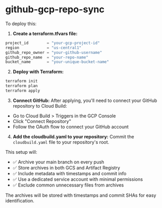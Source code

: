# github-gcp-repo-sync

To deploy this:

1. **Create a terraform.tfvars file:**
````terraform
project_id        = "your-gcp-project-id"
region            = "us-central1"
github_repo_owner = "your-github-username"
github_repo_name  = "your-repo-name"
bucket_name       = "your-unique-bucket-name"
````

2. **Deploy with Terraform:**
```bash
terraform init
terraform plan
terraform apply
```

3. **Connect GitHub:**
After applying, you'll need to connect your GitHub repository to Cloud Build:
- Go to Cloud Build > Triggers in the GCP Console
- Click "Connect Repository"
- Follow the OAuth flow to connect your GitHub account

4. **Add the cloudbuild.yaml to your repository:**
Commit the `cloudbuild.yaml` file to your repository's root.

This setup will:
- ✅ Archive your main branch on every push
- ✅ Store archives in both GCS and Artifact Registry
- ✅ Include metadata with timestamps and commit info
- ✅ Use a dedicated service account with minimal permissions
- ✅ Exclude common unnecessary files from archives

The archives will be stored with timestamps and commit SHAs for easy identification.